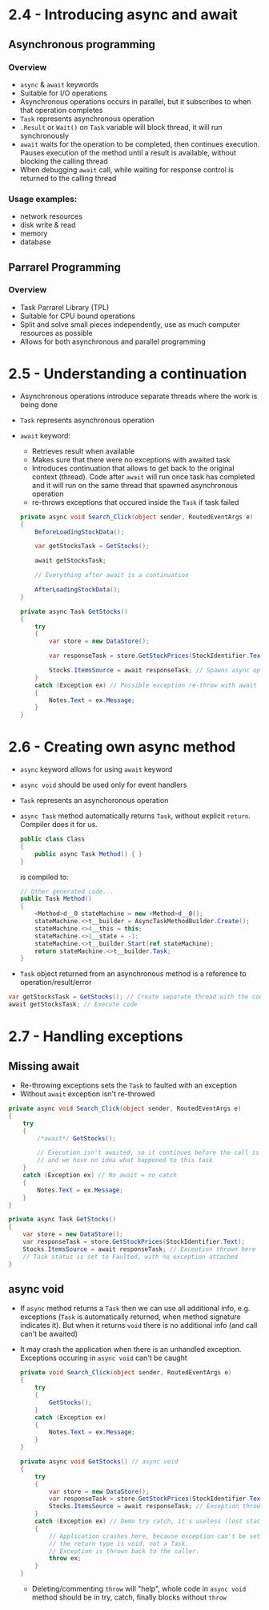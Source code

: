 # 2.4 - Introducing async and await

## Asynchronous programming

### Overview
- `async` & `await` keywords
- Suitable for I/O operations
- Asynchronous operations occurs in parallel, but it subscribes to when that operation completes
- `Task` represents asynchronous operation
- `.Result` or `Wait()` on `Task` variable will block thread, it will run synchronously
- `await` waits for the operation to be completed, then continues execution. Pauses execution of the method until a result is available, without blocking the calling thread
- When debugging `await` call, while waiting for response control is returned to the calling thread 

### Usage examples:
- network resources
- disk write & read
- memory
- database

## Parrarel Programming

### Overview
- Task Parrarel Library (TPL)
- Suitable for CPU bound operations
- Split and solve small pieces independently, use as much computer resources as possible
- Allows for both asynchronous and parallel programming

# 2.5 - Understanding a continuation

- Asynchronous operations introduce separate threads where the work is being done
- `Task` represents asynchronous operation
- `await` keyword:
  - Retrieves result when available
  - Makes sure that there were no exceptions with awaited task
  - Introduces continuation that allows to get back to the original context (thread). 
     Code after `await` will run once task has completed and it will run on the same thread that spawned asynchronous operation
  - re-throws exceptions that occured inside the `Task` if task failed

  ```cs
  private async void Search_Click(object sender, RoutedEventArgs e)
  {
      BeforeLoadingStockData();
  
      var getStocksTask = GetStocks();
  
      await getStocksTask;
  
      // Everything after await is a continuation
  
      AfterLoadingStockData();
  }
  
  private async Task GetStocks()
  {
      try
      {
          var store = new DataStore();
  
          var responseTask = store.GetStockPrices(StockIdentifier.Text);
  
          Stocks.ItemsSource = await responseTask; // Spawns async operation
      }
      catch (Exception ex) // Possible exception re-throw with await
      {
          Notes.Text = ex.Message;
      }
  }
  ```

# 2.6 - Creating own async method

- `async` keyword allows for using `await` keyword
- `async void` should be used only for event handlers
- `Task` represents an asynchoronous operation
- `async Task` method automatically returns `Task`, without explicit `return`. Compiler does it for us.
  
    ```cs
    public class Class 
    {
        public async Task Method() { }
    }
    ```

    is compiled to:

    ```cs
    // Other generated code...
    public Task Method()
    {
        <Method>d__0 stateMachine = new <Method>d__0();
        stateMachine.<>t__builder = AsyncTaskMethodBuilder.Create();
        stateMachine.<>4__this = this;
        stateMachine.<>1__state = -1;
        stateMachine.<>t__builder.Start(ref stateMachine);
        return stateMachine.<>t__builder.Task;
    }
    ```
- `Task` object returned from an asynchronous method is a reference to operation/result/error
  
```cs
var getStocksTask = GetStocks(); // Create separate thread with the code
await getStocksTask; // Execute code
```

# 2.7 - Handling exceptions

## Missing await

- Re-throwing exceptions sets the `Task` to faulted with an exception
- Without `await` exception isn't re-throwed
  
```cs
private async void Search_Click(object sender, RoutedEventArgs e)
{
    try
    {
        /*await*/ GetStocks();

        // Execution isn't awaited, so it continues before the call is completed
        // and we have no idea what happened to this task
    }
    catch (Exception ex) // No await = no catch
    {
        Notes.Text = ex.Message;
    }
}

private async Task GetStocks()
{
    var store = new DataStore();
    var responseTask = store.GetStockPrices(StockIdentifier.Text);
    Stocks.ItemsSource = await responseTask; // Exception thrown here
    // Task status is set to Faulted, with no exception attached
}
```

## async void

- If `async` method returns a `Task` then we can use all additional info, e.g. exceptions
  (`Task` is automatically returned, when method signature indicates it).
  But when it returns `void` there is no additional info (and call can't be awaited)
- It may crash the application when there is an unhandled exception. 
  Exceptions occuring in `async void` can't be caught

  ```cs
  private void Search_Click(object sender, RoutedEventArgs e)
  {
      try
      {
          GetStocks();
      }
      catch (Exception ex)
      {
          Notes.Text = ex.Message;
      }
  }  

  private async void GetStocks() // async void
  {
      try
      {
          var store = new DataStore();
          var responseTask = store.GetStockPrices(StockIdentifier.Text);
          Stocks.ItemsSource = await responseTask; // Exception thrown here
      }
      catch (Exception ex) // Demo try catch, it's useless (lost stack trace)
      {
          // Application crashes here, because exception can't be set on a Task,
          // the return type is void, not a Task.
          // Exception is thrown back to the caller.
          throw ex;
      }
  }
  ```

  - Deleting/commenting `throw` will "help", whole code in `async void` method should be in try, catch, finally blocks without `throw`